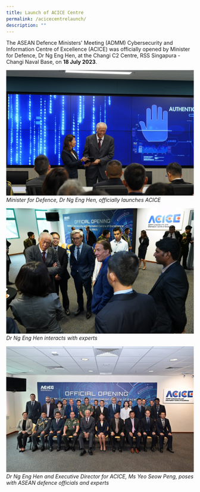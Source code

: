 ```yaml
---
title: Launch of ACICE Centre
permalink: /acicecentrelaunch/
description: ""
---
```

The ASEAN Defence Ministers' Meeting (ADMM) Cybersecurity and Information Centre of Excellence (ACICE) was officially opened by Minister for Defence, Dr Ng Eng Hen, at the Changi C2 Centre, RSS Singapura - Changi Naval Base, on **18 July 2023**.

![](/images/opening1.jpg)
*Minister for Defence, Dr Ng Eng Hen, officially launches ACICE* 
<br>

![](/images/opening2.jpg)
*Dr Ng Eng Hen interacts with experts* 
<br>

![](/images/opening3.jpg)
*Dr Ng Eng Hen and Executive Director for ACICE, Ms Yeo Seow Peng, poses with ASEAN defence officials and experts*
